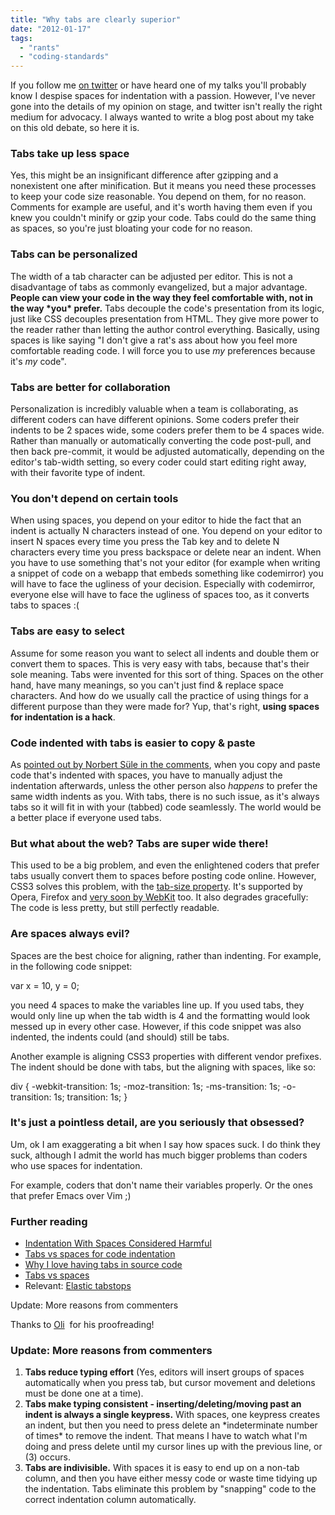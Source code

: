 ```yaml
---
title: "Why tabs are clearly superior"
date: "2012-01-17"
tags:
  - "rants"
  - "coding-standards"
---
```


If you follow me [on twitter](https://twitter.com/leaverou) or have heard one of my talks you'll probably know I despise spaces for indentation with a passion. However, I've never gone into the details of my opinion on stage, and twitter isn't really the right medium for advocacy. I always wanted to write a blog post about my take on this old debate, so here it is.

### Tabs take up less space

Yes, this might be an insignificant difference after gzipping and a nonexistent one after minification. But it means you need these processes to keep your code size reasonable. You depend on them, for no reason. Comments for example are useful, and it's worth having them even if you knew you couldn't minify or gzip your code. Tabs could do the same thing as spaces, so you're just bloating your code for no reason.

### Tabs can be personalized

The width of a tab character can be adjusted per editor. This is not a disadvantage of tabs as commonly evangelized, but a major advantage. **People can view your code in the way they feel comfortable with, not in the way \*you\* prefer.** Tabs decouple the code's presentation from its logic, just like CSS decouples presentation from HTML. They give more power to the reader rather than letting the author control everything. Basically, using spaces is like saying "I don't give a rat's ass about how you feel more comfortable reading code. I will force you to use _my_ preferences because it's _my_ code".

### Tabs are better for collaboration

Personalization is incredibly valuable when a team is collaborating, as different coders can have different opinions. Some coders prefer their indents to be 2 spaces wide, some coders prefer them to be 4 spaces wide. Rather than manually or automatically converting the code post-pull, and then back pre-commit, it would be adjusted automatically, depending on the editor's tab-width setting, so every coder could start editing right away, with their favorite type of indent.

### You don't depend on certain tools

When using spaces, you depend on your editor to hide the fact that an indent is actually N characters instead of one. You depend on your editor to insert N spaces every time you press the Tab key and to delete N characters every time you press backspace or delete near an indent. When you have to use something that's not your editor (for example when writing a snippet of code on a webapp that embeds something like codemirror) you will have to face the ugliness of your decision. Especially with codemirror, everyone else will have to face the ugliness of spaces too, as it converts tabs to spaces :(

### Tabs are easy to select

Assume for some reason you want to select all indents and double them or convert them to spaces. This is very easy with tabs, because that's their sole meaning. Tabs were invented for this sort of thing. Spaces on the other hand, have many meanings, so you can't just find & replace space characters. And how do we usually call the practice of using things for a different purpose than they were made for? Yup, that's right, **using spaces for indentation is a hack**.

### Code indented with tabs is easier to copy & paste

As [pointed out by Norbert Süle in the comments](http://lea.verou.me/2012/01/why-tabs-are-clearly-superior/#comment-415098853), when you copy and paste code that's indented with spaces, you have to manually adjust the indentation afterwards, unless the other person also _happens_ to prefer the same width indents as you. With tabs, there is no such issue, as it's always tabs so it will fit in with your (tabbed) code seamlessly. The world would be a better place if everyone used tabs.

### But what about the web? Tabs are super wide there!

This used to be a big problem, and even the enlightened coders that prefer tabs usually convert them to spaces before posting code online. However, CSS3 solves this problem, with the [tab-size property](https://developer.mozilla.org/en/CSS/tab-size). It's supported by Opera, Firefox and [very soon by WebKit](https://bugs.webkit.org/show_bug.cgi?id=52994) too. It also degrades gracefully: The code is less pretty, but still perfectly readable.

### Are spaces always evil?

Spaces are the best choice for aligning, rather than indenting. For example, in the following code snippet:

var x = 10,
    y = 0;

you need 4 spaces to make the variables line up. If you used tabs, they would only line up when the tab width is 4 and the formatting would look messed up in every other case. However, if this code snippet was also indented, the indents could (and should) still be tabs.

Another example is aligning CSS3 properties with different vendor prefixes. The indent should be done with tabs, but the aligning with spaces, like so:

div {
	-webkit-transition: 1s;
	   -moz-transition: 1s;
	    -ms-transition: 1s;
	     -o-transition: 1s;
	        transition: 1s;
}

### It's just a pointless detail, are you seriously that obsessed?

Um, ok I am exaggerating a bit when I say how spaces suck. I do think they suck, although I admit the world has much bigger problems than coders who use spaces for indentation.

For example, coders that don't name their variables properly. Or the ones that prefer Emacs over Vim ;)

### Further reading

- [Indentation With Spaces Considered Harmful](http://mystilleef.blogspot.com/2006/11/indentation-with-spaces-considered.html)
- [Tabs vs spaces for code indentation](http://www.rizzoweb.com/java/tabs-vs-spaces.html)
- [Why I love having tabs in source code](http://derkarl.org/why_to_tabs.html)
- [Tabs vs spaces](http://blogs.msdn.com/b/cyrusn/archive/2004/09/14/229474.aspx)
- Relevant: [Elastic tabstops](http://nickgravgaard.com/elastictabstops/)

Update: More reasons from commenters

Thanks to [Oli](https://twitter.com/boblet)  for his proofreading!

### Update: More reasons from commenters

1. **Tabs reduce typing effort** (Yes, editors will insert groups of spaces automatically when you press tab, but cursor movement and deletions must be done one at a time).
2. **Tabs make typing consistent - inserting/deleting/moving past an indent is always a single keypress.** With spaces, one keypress creates an indent, but then you need to press delete an \*indeterminate number of times\* to remove the indent. That means I have to watch what I'm doing and press delete until my cursor lines up with the previous line, or (3) occurs.
3. **Tabs are indivisible.** With spaces it is easy to end up on a non-tab column, and then you have either messy code or waste time tidying up the indentation. Tabs eliminate this problem by "snapping" code to the correct indentation column automatically.
